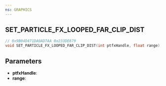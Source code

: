```yaml
---
ns: GRAPHICS
---
```

## SET_PARTICLE_FX_LOOPED_FAR_CLIP_DIST

```c
// 0x9B04D471DA0AD7AA 0x233DE879
void SET_PARTICLE_FX_LOOPED_FAR_CLIP_DIST(int ptfxHandle, float range);
```

## Parameters
* **ptfxHandle**:
* **range**:

